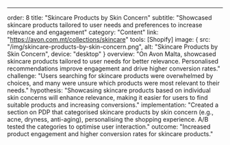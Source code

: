 ---
order: 8
title: "Skincare Products by Skin Concern"
subtitle: "Showcased skincare products tailored to user needs and preferences to increase relevance and engagement"
category: "Content"
link: "https://avon.com.mt/collections/skincare"
tools: [Shopify]
image: {
    src: "/img/skincare-products-by-skin-concern.png",
    alt: "Skincare Products by Skin Concern",
    device: "desktop"
}
overview: "On Avon Malta, showcased skincare products tailored to user needs for better relevance. Personalised recommendations improve engagement and drive higher conversion rates."
challenge: "Users searching for skincare products were overwhelmed by choices, and many were unsure which products were most relevant to their needs."
hypothesis: "Showcasing skincare products based on individual skin concerns will enhance relevance, making it easier for users to find suitable products and increasing conversions."
implementation: "Created a section on PDP that categorised skincare products by skin concern (e.g., acne, dryness, anti-aging), personalising the shopping experience. A/B tested the categories to optimise user interaction."
outcome: "Increased product engagement and higher conversion rates for skincare products."